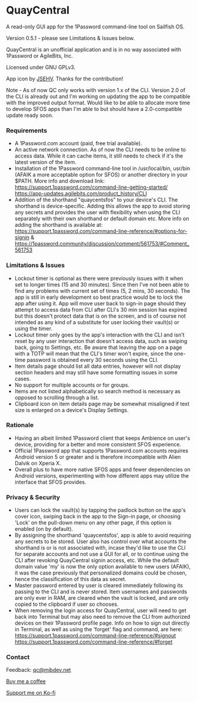 # QuayCentral
A read-only GUI app for the 1Password command-line tool on Sailfish OS.

Version 0.5.1 - please see Limitations & Issues below.

QuayCentral is an unofficial application and is in no way associated with 1Password or AgileBits, Inc.

Licensed under GNU GPLv3.

App icon by <a href="https://github.com/JSEHV">JSEHV</a>. Thanks for the contribution!

Note - As of now QC only works with version 1.x of the CLI. Version 2.0 of the CLI is already out and I'm working on updating the app to be compatible with the improved output format. Would like to be able to allocate more time to develop SFOS apps than I'm able to but should have a 2.0-compatible update ready soon.

<h3>Requirements</h3>

- A 1Password.com account (paid, free trial available).
- An active network connection. As of now the CLI needs to be online to access data. While it can cache items, it still needs to check if it's the latest version of the item.
- Installation of the 1Password command-line tool in /usr/local/bin, usr/bin (AFAIK a more acceptable option for SFOS) or another directory in your $PATH. More info and download link:<br>
    https://support.1password.com/command-line-getting-started/<br>
    https://app-updates.agilebits.com/product_history/CLI
- Addition of the shorthand "quaycentsfos" to your device's CLI. The shorthand is device-specific. Adding this allows the app to avoid storing any secrets and provides the user with flexibility when using the CLI separately with their own shorthand or default domain etc. More info on adding the shorthand is available at:<br>
    https://support.1password.com/command-line-reference/#options-for-signin &<br>
    https://1password.community/discussion/comment/561753/#Comment_561753

<h3>Limitations & Issues</h3>

- Lockout timer is optional as there were previously issues with it when set to longer times (15 and 30 minutes). Since then I've not been able to find any problems with current set of times (5, 2 mins, 30 seconds). The app is still in early development so best practice would be to lock the app after using it. App will move user back to sign-in page should they attempt to access data from CLI after CLI's 30 min session has expired but this doesn't protect data that is on the screen, and is of course not intended as any kind of a substitute for user locking their vault(s) or using the timer.
- Lockout timer only goes by the app's interaction with the CLI and isn't reset by any user interaction that doesn't access data, such as swiping back, going to Settings, etc. Be aware that leaving the app on a page with a TOTP will mean that the CLI's timer won't expire, since the one-time password is obtained every 30 seconds using the CLI.
- Item details page should list all data entries, however will not display section headers and may still have some formatting issues in some cases.
- No support for multiple accounts or for groups.
- Items are not listed alphabetically so search method is necessary as opposed to scrolling through a list.
- Clipboard icon on item details page may be somewhat misaligned if text size is enlarged on a device's Display Settings.

<h3>Rationale</h3>

- Having an albeit limited 1Password client that keeps Ambience on user's device, providing for a better and more consistent SFOS experience.
- Official 1Password app that supports 1Password.com accounts requires Android version 5 or greater and is therefore incompatible with Alien Dalvik on Xperia X.
- Overall plus to have more native SFOS apps and fewer dependencies on Android versions, experimenting with how different apps may utilize the interface that SFOS provides.

<h3>Privacy & Security</h3>

- Users can lock the vault(s) by tapping the padlock button on the app's cover icon, swiping back in the app to the Sign-in page, or choosing 'Lock' on the pull-down menu on any other page, if this option is enabled (on by default).
- By assigning the shorthand 'quaycentsfos', app is able to avoid requiring any secrets to be stored. User also has control over what accounts the shorthand is or is not associated with, incase they'd like to use the CLI for separate accounts and not use a GUI for all, or to continue using the CLI after revoking QuayCentral signin access, etc. While the default domain value 'my' is now the only option available to new users (AFAIK), it was the case previously that personalized domains could be chosen, hence the classification of this data as secret.
- Master password entered by user is cleared immediately following its passing to the CLI and is never stored. Item usernames and passwords are only ever in RAM, are cleared when the vault is locked, and are only copied to the clipboard if user so chooses.
- When removing the login access for QuayCentral, user will need to get back into Terminal but may also need to remove the CLI from authorized devices on their 1Password profile page. Info on how to sign out directly in Terminal, as well as using the 'forget' flag and command, are here:<br>
    https://support.1password.com/command-line-reference/#signout<br>
    https://support.1password.com/command-line-reference/#forget

<h3>Contact</h3>

Feedback: <a href="mailto:qc@mjbdev.net">qc@mjbdev.net</a>

<a href="https://buymeacoffee.com/michaeljb">Buy me a coffee</a>

<a href="https://ko-fi.com/michaeljb">Support me on Ko-fi</a>
